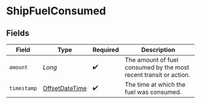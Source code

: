 # ShipFuelConsumed


## Fields

| Field                                                                                     | Type                                                                                      | Required                                                                                  | Description                                                                               |
| ----------------------------------------------------------------------------------------- | ----------------------------------------------------------------------------------------- | ----------------------------------------------------------------------------------------- | ----------------------------------------------------------------------------------------- |
| `amount`                                                                                  | *Long*                                                                                    | :heavy_check_mark:                                                                        | The amount of fuel consumed by the most recent transit or action.                         |
| `timestamp`                                                                               | [OffsetDateTime](https://docs.oracle.com/javase/8/docs/api/java/time/OffsetDateTime.html) | :heavy_check_mark:                                                                        | The time at which the fuel was consumed.                                                  |
